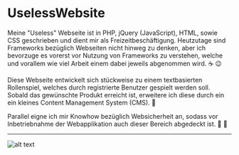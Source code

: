 # UselessWebsite

Meine "Useless" Webseite ist in PHP, jQuery (JavaScript), HTML, sowie CSS geschrieben und dient mir als Freizeitbeschäftigung. Heutzutage sind Frameworks bezüglich Webseiten nicht hinweg zu denken, aber ich bevorzuge es vorerst vor Nutzung von Frameworks zu verstehen, welche und vorallem wie viel Arbeit einem dabei jeweils abgenommen wird. :coffee: :wink:

Diese Webseite entwickelt sich stückweise zu einem textbasierten Rollenspiel, welches durch registrierte Benutzer gespielt werden soll. Sobald das gewünschte Produkt erreicht ist, erweitere ich diese durch ein ein kleines Content Management System (CMS). :blossom:

Parallel eigne ich mir Knowhow bezüglich Websicherheit an, sodass vor Inbetriebnahme der Webapplikation auch dieser Bereich abgedeckt ist. :cactus: :cherries:

-------------------------------------------------------------------------------------------------------------------

![alt text](https://s18.directupload.net/images/210405/7viw9ryz.jpg) 
